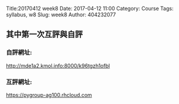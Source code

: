 Title:20170412 week8
Date: 2017-04-12 11:00
Category: Course
Tags: syllabus, w8
Slug: week8
Author: 404232077

<font face="DFKai-sb"><h2>其中第一次互評與自評</h2></font>

<font face="DFKai-sb"><h3>自評網址:</h3></font><a href="http://mde1a2.kmol.info:8000/k96tgzh1ofbl">http://mde1a2.kmol.info:8000/k96tgzh1ofbl</a>


<font face="DFKai-sb"><h3>互評網址:</h3></font><a href="https://pygroup-ag100.rhcloud.com">https://pygroup-ag100.rhcloud.com</a>

